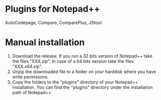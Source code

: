 # Plugins for Notepad++

AutoCodepage, Compare, ComparePlus, JStool


# Manual installation

1. Download the release. If you run a 32 bits version of Notepad++ take the files "XXX.zip". In case of a 64 bits version take the files "XXX.x64.zip".
2. Unzip the downloaded file to a folder on your harddisk where you have write permissons.
3. Copy the folders to the "plugins" directory of your Notepad++ installation. You can find the "plugins" directory under the installation path of Notepad++.

